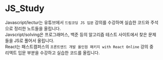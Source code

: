 # JS_Study

Javascript/lectur는 유튜브에서 `드림코딩 JS 입문` 강의를 수강하며 실습한 코드와 주석으로 정리한 노트들을 올립니다.  
Javscript/solving은 프로그래머스, 백준 등의 알고리즘 테스트 사이트에서 찾은 문제들을 JS로 풀어서 올립니다.  
React는 패스트캠퍼스의 `프론트엔드 개발 올인원 패키지 with React Online` 강의 중 리액트 입문 부분을 수강하고 실습한 코드를 올립니다.
